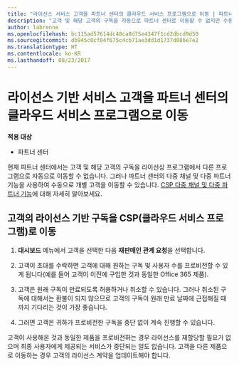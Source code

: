 ```yaml
---
title: "라이선스 서비스 고객을 파트너 센터의 클라우드 서비스 프로그램으로 이동 | 파트너 센터"
description: "고객 및 해당 고객의 구독을 자동으로 파트너 센터로 이동할 수 없지만 수동으로 이동할 수 있습니다."
author: labrenne
ms.openlocfilehash: bc115ad57614dc48ca8d75e4347f1cd2dbcd9d50
ms.sourcegitcommit: db945c0cf04f675c4cb71ae3dd1d1737d086e7e2
ms.translationtype: HT
ms.contentlocale: ko-KR
ms.lasthandoff: 08/23/2017
---
```

# <a name="moving-license-based-services-customers-to-the-cloud-service-program-on-partner-center"></a>라이선스 기반 서비스 고객을 파트너 센터의 클라우드 서비스 프로그램으로 이동

**적용 대상**

-  파트너 센터

현재 파트너 센터에서는 고객 및 해당 고객의 구독을 라이선싱 프로그램에서 다른 프로그램으로 자동으로 이동할 수 없습니다. 그러나 파트너 센터의 다중 채널 및 다중 파트너 기능을 사용하여 수동으로 개별 고객을 이동할 수 있습니다. [CSP 다중 채널 및 다중 파트너 기능](https://microsoft.sharepoint.com/sites/infopedia/pages/layouts/KCDoc.aspx?k=G03KC-1-5871)에 대해 자세히 알아보세요. 

## <a name="move-your-customers-license-based-subscriptions-to-the-cloud-service-program-csp"></a>고객의 라이선스 기반 구독을 CSP(클라우드 서비스 프로그램)로 이동

1. **대시보드** 메뉴에서 고객을 선택한 다음 **재판매인 관계 요청**을 선택합니다.

2. 고객이 초대를 수락하면 고객에 대해 원하는 구독 및 사용자 수를 프로비전할 수 있게 됩니다(예를 들어 고객이 이전에 구입한 것과 동일한 Office 365 제품). 

3. 고객은 원래 구독이 만료되도록 허용하거나 취소할 수 있습니다. 그러나 취소된 구독에 대해서는 환불이 되지 않으므로 고객의 구독이 원래 만료 날짜에 근접해질 때까지 기다리는 것이 가장 좋습니다.

4. 그러면 고객은 귀하가 프로비전한 구독을 중단 없이 계속 진행할 수 있습니다.

고객이 사용해온 것과 동일한 제품을 프로비전하는 경우 라이선스를 재할당할 필요가 없으며 최종 사용자에게 제공되는 서비스가 중단되는 일도 없습니다. 고객을 다른 제품으로 이동하는 경우 고객의 라이선스 계약을 업데이트해야 합니다.

